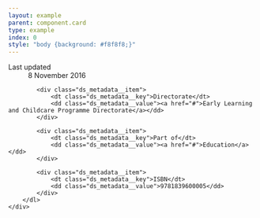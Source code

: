 ```yaml
---
layout: example
parent: component.card
type: example
index: 0
style: "body {background: #f8f8f8;}"
---
```


<div class="ds_card">
    <div class="ds_card__content">
        <dl class="ds_metadata">
            <div class="ds_metadata__item">
                <dt class="ds_metadata__key">Last updated</dt>
                <dd class="ds_metadata__value">8 November 2016</dd>
            </div>

            <div class="ds_metadata__item">
                <dt class="ds_metadata__key">Directorate</dt>
                <dd class="ds_metadata__value"><a href="#">Early Learning and Childcare Programme Directorate</a></dd>
            </div>

            <div class="ds_metadata__item">
                <dt class="ds_metadata__key">Part of</dt>
                <dd class="ds_metadata__value"><a href="#">Education</a></dd>
            </div>

            <div class="ds_metadata__item">
                <dt class="ds_metadata__key">ISBN</dt>
                <dd class="ds_metadata__value">9781839600005</dd>
            </div>
        </dl>
    </div>
</div>
